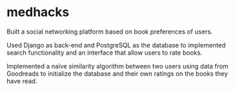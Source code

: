 # medhacks
Built a social networking platform based on book preferences of users.

Used Django as back-end and PostgreSQL as the database to implemented search functionality and an interface that allow users to rate books. 

Implemented a naïve similarity algorithm between two users using data from Goodreads to initialize the database and their own ratings on the books they have read.
